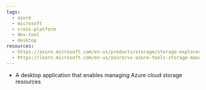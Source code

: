 ```yaml
---
tags:
  - azure
  - microsoft
  - cross-platform
  - dev-tool
  - desktop
resources:
  - https://azure.microsoft.com/en-us/products/storage/storage-explorer/
  - https://learn.microsoft.com/en-us/azure/vs-azure-tools-storage-manage-with-storage-explorer
---
```

- A desktop application that enables managing Azure cloud storage resources